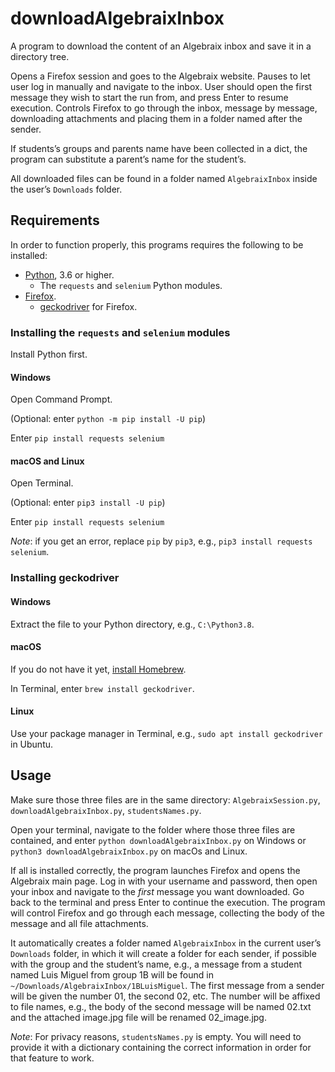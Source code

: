 # downloadAlgebraixInbox

A program to download the content of an Algebraix inbox and save it in a directory tree.

Opens a Firefox session and goes to the Algebraix website. Pauses to let user log in manually and navigate to the inbox. User should open the first message they wish to start the run from, and press Enter to resume execution. Controls Firefox to go through the inbox, message by message, downloading attachments and placing them in a folder named after the sender.

If students’s groups and parents name have been collected in a dict, the program can substitute a parent’s name for the student’s.

All downloaded files can be found in a folder named `AlgebraixInbox` inside the user’s `Downloads` folder.

## Requirements

In order to function properly, this programs requires the following to be installed:

* [Python](https://www.python.org), 3.6 or higher.
    - The `requests` and `selenium` Python modules.
* [Firefox](www.mozilla.org/en-GB/firefox/).
    - [geckodriver](https://github.com/mozilla/geckodriver/releases) for Firefox.

### Installing the `requests` and `selenium` modules

Install Python first.

#### Windows

Open Command Prompt.

(Optional: enter `python -m pip install -U pip`)

Enter `pip install requests selenium`

#### macOS and Linux

Open Terminal.

(Optional: enter `pip3 install -U pip`)

Enter `pip install requests selenium`

*Note*: if you get an error, replace `pip` by `pip3`, e.g., `pip3 install requests selenium`.

### Installing geckodriver

#### Windows

Extract the file to your Python directory, e.g., `C:\Python3.8`.

#### macOS

If you do not have it yet, [install Homebrew](https://brew.sh).

In Terminal, enter `brew install geckodriver`.

#### Linux

Use your package manager in Terminal, e.g., `sudo apt install geckodriver` in Ubuntu.

## Usage

Make sure those three files are in the same directory: `AlgebraixSession.py`, `downloadAlgebraixInbox.py`, `studentsNames.py`.

Open your terminal, navigate to the folder where those three files are contained, and enter `python downloadAlgebraixInbox.py` on Windows or `python3 downloadAlgebraixInbox.py` on macOs and Linux.

If all is installed correctly, the program launches Firefox and opens the Algebraix main page. Log in with your username and password, then open your inbox and navigate to the *first* message you want downloaded. Go back to the terminal and press Enter to continue the execution. The program will control Firefox and go through each message, collecting the body of the message and all file attachments.

It automatically creates a folder named `AlgebraixInbox` in the current user’s `Downloads` folder, in which it will create a folder for each sender, if possible with the group and the student’s name, e.g., a message from a student named Luis Miguel from group 1B will be found in `~/Downloads/AlgebraixInbox/1BLuisMiguel`. The first message from a sender will be given the number 01, the second 02, etc. The number will be affixed to file names, e.g., the body of the second message will be named 02.txt and the attached image.jpg file will be renamed 02_image.jpg.

*Note*: For privacy reasons, `studentsNames.py` is empty. You will need to provide it with a dictionary containing the correct information in order for that feature to work.
